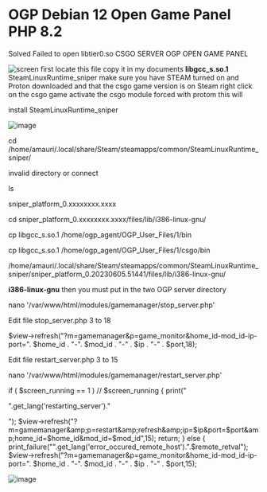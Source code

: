# OGP Debian 12 Open Game Panel PHP 8.2
Solved Failed to open libtier0.so CSGO SERVER OGP OPEN GAME PANEL

![screen](https://github.com/007amauri/OGP/assets/19276454/94ae8110-0db7-4cc9-b7ef-cbb0999ddc76)
first locate this file copy it in my documents
**libgcc_s.so.1**
SteamLinuxRuntime_sniper make sure you have STEAM turned on and Proton downloaded and that the csgo game version is on Steam right click on the csgo game activate the csgo module forced with protom this will 

install SteamLinuxRuntime_sniper

![image](https://github.com/007amauri/OGP/assets/19276454/24ee6321-5757-4fd4-886a-bab66e2ef6cd)

cd /home/amauri/.local/share/Steam/steamapps/common/SteamLinuxRuntime_sniper/

invalid directory or connect 

ls

sniper_platform_0.xxxxxxxx.xxxx

cd sniper_platform_0.xxxxxxxx.xxxx/files/lib/i386-linux-gnu/

cp libgcc_s.so.1 /home/ogp_agent/OGP_User_Files/1/bin

cp libgcc_s.so.1 /home/ogp_agent/OGP_User_Files/1/csgo/bin


/home/amauri/.local/share/Steam/steamapps/common/SteamLinuxRuntime_sniper/sniper_platform_0.20230605.51441/files/lib/i386-linux-gnu/

**i386-linux-gnu**
then you must put in the two OGP server directory



nano '/var/www/html/modules/gamemanager/stop_server.php'

Edit file stop_server.php 3 to 18

$view->refresh("?m=gamemanager&amp;p=game_monitor&amp;home_id-mod_id-ip-port=". $home_id . "-". $mod_id . "-" . $ip . "-" . $port,18);

Edit file restart_server.php 3 to 15

nano '/var/www/html/modules/gamemanager/restart_server.php'

if ( $screen_running == 1 ) // $screen_running
{
  print("<p class='note'>".get_lang('restarting_server')."</p>");
   $view->refresh("?m=gamemanager&amp;p=restart&amp;refresh&amp;ip=$ip&amp;port=$port&amp;home_id=$home_id&amp;mod_id=$mod_id",15);
   return;
}
else
{
 print_failure("".get_lang('error_occured_remote_host').".$remote_retval");
 $view->refresh("?m=gamemanager&amp;p=game_monitor&amp;home_id-mod_id-ip-port=". $home_id . "-". $mod_id . "-" . $ip . "-" . $port,15);

 ![image](https://github.com/007amauri/OGP/assets/19276454/7292897f-c4ca-4b15-be36-b9266d69cb43)




